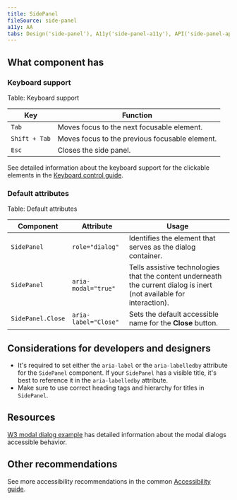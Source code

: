 ```yaml
---
title: SidePanel
fileSource: side-panel
a11y: AA
tabs: Design('side-panel'), A11y('side-panel-a11y'), API('side-panel-api'), Example('side-panel-code'), Changelog('side-panel-changelog')
---
```


## What component has

### Keyboard support

Table: Keyboard support

| Key           | Function                                       |
| ------------- | ---------------------------------------------- |
| `Tab`         | Moves focus to the next focusable element.     |
| `Shift + Tab` | Moves focus to the previous focusable element. |
| `Esc`         | Closes the side panel.                         |

See detailed information about the keyboard support for the clickable elements in the [Keyboard control guide](/core-principles/a11y/a11y-keyboard#keyboard_support_for_button_link_input_etc).

### Default attributes

Table: Default attributes

| Component               | Attribute               | Usage                                       |
| ----------------------- | ----------------------- | ---------------------------------------------- |
| `SidePanel`             | `role="dialog"`         | Identifies the element that serves as the dialog container.     |
| `SidePanel`             | `aria-modal="true"`     | Tells assistive technologies that the content underneath the current dialog is inert (not available for interaction). |
| `SidePanel.Close`       | `aria-label="Close"`    | Sets the default accessible name for the **Close** button.     |

## Considerations for developers and designers

- It's required to set either the `aria-label` or the `aria-labelledby` attribute for the `SidePanel` component. If your `SidePanel` has a visible title, it's best to reference it in the `aria-labelledby` attribute.
- Make sure to use correct heading tags and hierarchy for titles in `SidePanel`.

## Resources

[W3 modal dialog example](https://www.w3.org/TR/wai-aria-practices-1.1/examples/dialog-modal/dialog.html) has detailed information about the modal dialogs accessible behavior.

## Other recommendations

See more accessibility recommendations in the common [Accessibility guide](/core-principles/a11y/a11y).
